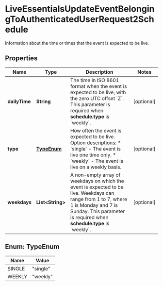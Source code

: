 

# LiveEssentialsUpdateEventBelongingToAuthenticatedUserRequest2Schedule

Information about the time or times that the event is expected to be live.

## Properties

| Name | Type | Description | Notes |
|------------ | ------------- | ------------- | -------------|
|**dailyTime** | **String** | The time in ISO 8601 format when the event is expected to be live, with the zero UTC offset &#x60;Z&#x60;. This parameter is required when **schedule.type** is &#x60;weekly&#x60;. |  [optional] |
|**type** | [**TypeEnum**](#TypeEnum) | How often the event is expected to be live.  Option descriptions:  * &#x60;single&#x60; - The event is live one time only.  * &#x60;weekly&#x60; - The event is live on a weekly basis.  |  [optional] |
|**weekdays** | **List&lt;String&gt;** | A non-empty array of weekdays on which the event is expected to be live. Weekdays can range from 1 to 7, where 1 is Monday and 7 is Sunday. This parameter is required when **schedule.type** is &#x60;weekly&#x60;. |  [optional] |



## Enum: TypeEnum

| Name | Value |
|---- | -----|
| SINGLE | &quot;single&quot; |
| WEEKLY | &quot;weekly&quot; |



